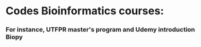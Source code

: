 # Codes Bioinformatics courses: 

### For instance, UTFPR master's program and Udemy introduction Biopy 
